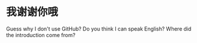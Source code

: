 # 我谢谢你哦

Guess why I don't use GitHub?   Do you think I can speak English?   Where did the introduction come from?